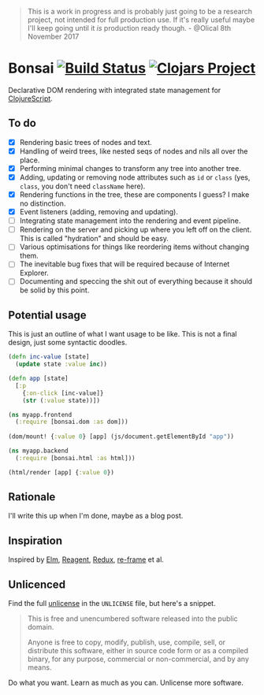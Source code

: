 > This is a work in progress and is probably just going to be a research project, not intended for full production use. If it's really useful maybe I'll keep going until it _is_ production ready though. - @Olical 8th November 2017

# Bonsai [![Build Status](https://travis-ci.org/Olical/bonsai.svg?branch=master)](https://travis-ci.org/Olical/bonsai) [![Clojars Project](https://img.shields.io/clojars/v/olical/bonsai.svg)](https://clojars.org/olical/bonsai)

Declarative DOM rendering with integrated state management for [ClojureScript][].

## To do

 * [x] Rendering basic trees of nodes and text.
 * [x] Handling of weird trees, like nested seqs of nodes and nils all over the place.
 * [x] Performing minimal changes to transform any tree into another tree.
 * [x] Adding, updating or removing node attributes such as `id` or `class` (yes, `class`, you don't need `className` here).
 * [x] Rendering functions in the tree, these are components I guess? I make no distinction.
 * [x] Event listeners (adding, removing and updating).
 * [ ] Integrating state management into the rendering and event pipeline.
 * [ ] Rendering on the server and picking up where you left off on the client. This is called "hydration" and should be easy.
 * [ ] Various optimisations for things like reordering items without changing them.
 * [ ] The inevitable bug fixes that will be required because of Internet Explorer.
 * [ ] Documenting and speccing the shit out of everything because it should be solid by this point.

## Potential usage

This is just an outline of what I want usage to be like. This is not a final design, just some syntactic doodles.

```clojure
(defn inc-value [state]
  (update state :value inc))

(defn app [state]
  [:p
    {:on-click [inc-value]}
    (str (:value state))])
```

```clojure
(ns myapp.frontend
  (:require [bonsai.dom :as dom]))
  
(dom/mount! {:value 0} [app] (js/document.getElementById "app"))
```

```clojure
(ns myapp.backend
  (:require [bonsai.html :as html]))

(html/render [app] {:value 0})
```

## Rationale

I'll write this up when I'm done, maybe as a blog post.

## Inspiration

Inspired by [Elm][], [Reagent][], [Redux][], [re-frame][] et al.

## Unlicenced

Find the full [unlicense][] in the `UNLICENSE` file, but here's a snippet.

>This is free and unencumbered software released into the public domain.
>
>Anyone is free to copy, modify, publish, use, compile, sell, or distribute this software, either in source code form or as a compiled binary, for any purpose, commercial or non-commercial, and by any means.

Do what you want. Learn as much as you can. Unlicense more software.

[clojurescript]: https://clojurescript.org/
[reagent]: https://reagent-project.github.io/
[redux]: http://redux.js.org/docs/introduction/
[re-frame]: https://github.com/Day8/re-frame
[elm]: http://elm-lang.org/
[unlicense]: http://unlicense.org/
